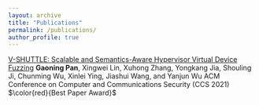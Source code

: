 ```yaml
---
layout: archive
title: "Publications"
permalink: /publications/
author_profile: true
---
```



[V-SHUTTLE: Scalable and Semantics-Aware Hypervisor Virtual Device Fuzzing](https://nesa.zju.edu.cn/download/pgn_pdf_V-SHUTTLE.pdf)
**Gaoning Pan**, Xingwei Lin, Xuhong Zhang, Yongkang Jia, Shouling Ji, Chunming Wu, Xinlei Ying, Jiashui Wang, and Yanjun Wu
ACM Conference on Computer and Communications Security (CCS 2021)  $\color{red}{Best Paper Award}$
